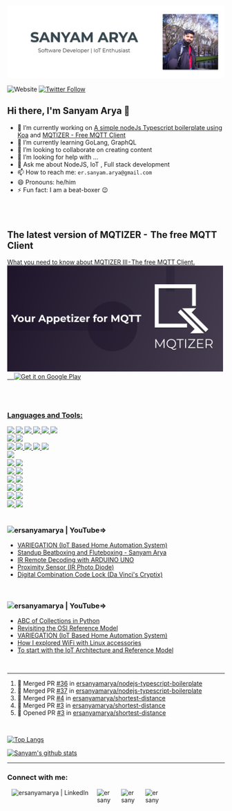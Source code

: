 ![Website](https://raw.githubusercontent.com/ersanyamarya/ersanyamarya/master/assets/images/header.png)

![Website](https://img.shields.io/website?down_color=red&down_message=offline&label=theexuberantindian.wordpress.com&logo=wordpress&style=for-the-badge&up_color=green&up_message=online&url=https%3A%2F%2Ftheexuberantindian.wordpress.com%2F)
[![Twitter Follow](https://img.shields.io/twitter/follow/sanyamarya?color=1DA1F2&logo=twitter&style=for-the-badge)](https://twitter.com/sanyamarya?ref_src=twsrc%5Etfw)

## Hi there, I'm Sanyam Arya 👋

- 🔭 I’m currently working on [A simple nodeJs Typescript boilerplate using Koa](https://github.com/ersanyamarya/nodejs-typescript-boilerplate) and [MQTIZER - Free MQTT Client](https://play.google.com/store/apps/details?id=com.sanyamarya.mqtizermqtt_client&hl=en_US)
- 🌱 I’m currently learning GoLang, GraphQL
- 👯 I’m looking to collaborate on creating content
- 🤔 I’m looking for help with ...
- 💬 Ask me about NodeJS, IoT , Full stack development
- 📫 How to reach me: `er.sanyam.arya@gmail.com`
- 😄 Pronouns: he/him
- ⚡ Fun fact: I am a beat-boxer 😉

<br />
<br />

## The latest version of MQTIZER -  The free MQTT Client

<a href='https://play.google.com/store/apps/details?id=com.sanyamarya.mqtizermqtt_client&hl=en_US&pcampaignid=pcampaignidMKT-Other-global-all-co-prtnr-py-PartBadge-Mar2515-1'>

What you need to know about MQTIZER III - The free MQTT Client.
<br />
<img alt='Get it on Google Play' src='https://raw.githubusercontent.com/ersanyamarya/ersanyamarya/master/assets/images/mqtizer.png' width="500px"/>    
<img alt='Get it on Google Play' src='https://play.google.com/intl/en_us/badges/static/images/badges/en_badge_web_generic.png' width="150px"/>

<br />
<br />

### Languages and Tools:

<img src="https://img.shields.io/badge/node.js%20-%2343853D.svg?&style=for-the-badge&logo=node.js&logoColor=white"/>
<img src="https://img.shields.io/badge/javascript%20-%23323330.svg?&style=for-the-badge&logo=javascript&logoColor=%23F7DF1E"/>
<img src="https://img.shields.io/badge/typescript%20-%23007ACC.svg?&style=for-the-badge&logo=typescript&logoColor=white"/>
<img src="https://img.shields.io/badge/express.js%20-%23404d59.svg?&style=for-the-badge"/>
<img src="https://img.shields.io/badge/koa-%23666666.svg?&style=for-the-badge"/>
<img src="https://img.shields.io/badge/jest%20-%23C21325.svg?&style=for-the-badge&logo=jest&logoColor=%23F7DF1E"/>
<br/>

<img src="https://img.shields.io/badge/go-%2300ADD8.svg?&style=for-the-badge&logo=go&logoColor=white"/>
<img src="https://img.shields.io/badge/kotlin-%230095D5.svg?&style=for-the-badge&logo=kotlin&logoColor=white"/>
<br/>

<img src="https://img.shields.io/badge/angular%20-%23DD0031.svg?&style=for-the-badge&logo=angular&logoColor=white"/>
<img src="https://img.shields.io/badge/react%20-%2320232a.svg?&style=for-the-badge&logo=react&logoColor=%2361DAFB"/>
<img src="https://img.shields.io/badge/html5%20-%23E34F26.svg?&style=for-the-badge&logo=html5&logoColor=white"/>
<img src="https://img.shields.io/badge/css3%20-%231572B6.svg?&style=for-the-badge&logo=css3&logoColor=white"/>
<img src="https://img.shields.io/badge/material%20design%20-%23757575.svg?&style=for-the-badge&logo=material-design&logoColor=white"/>

<br/>
<img src="https://img.shields.io/badge/python%20-%2314354C.svg?&style=for-the-badge&logo=python&logoColor=white"/>
<br />
<img src="https://img.shields.io/badge/AWS%20-%23FF9900.svg?&style=for-the-badge&logo=amazon-aws&logoColor=white"/> 
<img src="https://img.shields.io/badge/Google%20Cloud%20-%234285F4.svg?&style=for-the-badge&logo=google-cloud&logoColor=white"/> 
<br/>

<img src="https://img.shields.io/badge/Github%20Acions-%232088FF.svg?&style=for-the-badge&logo=github-actions&logoColor=white">
<img src="https://img.shields.io/badge/jenkins%20-%232C5263.svg?&style=for-the-badge&logo=jenkins&logoColor=white"/>
<br />
<img src ="https://img.shields.io/badge/postgres-%23316192.svg?&style=for-the-badge&logo=postgresql&logoColor=white"/>
<img src ="https://img.shields.io/badge/MongoDB-%234ea94b.svg?&style=for-the-badge&logo=mongodb&logoColor=white"/>

<br/>
<img src="https://img.shields.io/badge/docker%20-%230db7ed.svg?&style=for-the-badge&logo=docker&logoColor=white"/>
<img src="https://img.shields.io/badge/nginx%20-%23009639.svg?&style=for-the-badge&logo=nginx&logoColor=white"/>
<br/>
<img src="https://img.shields.io/badge/git%20-%23F05033.svg?&style=for-the-badge&logo=git&logoColor=white"/>
<img src="https://img.shields.io/badge/github%20-%23121011.svg?&style=for-the-badge&logo=github&logoColor=white"/>
<br/>
<img src="https://img.shields.io/badge/Mac%20OS%20-%23999999.svg?&style=for-the-badge&logo=apple&logoColor=white"/>
<img src="https://img.shields.io/badge/Ubuntu-%23E95420.svg?&style=for-the-badge&logo=ubuntu&logoColor=white"/>
<br/>

<br/>

### [<img align="left" alt="ersanyamarya | YouTube" src="https://img.shields.io/badge/youtube-%23FF0000.svg?&style=for-the-badge&logo=youtube&logoColor=white" />][youtube]=>

<!-- YOUTUBE:START -->
- [VARIEGATION (IoT Based Home Automation System)](https://www.youtube.com/watch?v=aqu7Mfoba6Q)
- [Standup Beatboxing and Fluteboxing - Sanyam Arya](https://www.youtube.com/watch?v=AGMojRdbJoQ)
- [IR Remote Decoding with ARDUINO UNO](https://www.youtube.com/watch?v=29WJQADjh-o)
- [Proximity Sensor (IR Photo Diode)](https://www.youtube.com/watch?v=wrP8w-Dmq_Y)
- [Digital Combination Code Lock (Da Vinci's Cryptix)](https://www.youtube.com/watch?v=gE742w42ipk)
<!-- YOUTUBE:END -->

<br />

### [<img align="left" alt="ersanyamarya | YouTube" src="https://img.shields.io/badge/medium-%2312100E.svg?&style=for-the-badge&logo=medium&logoColor=white" />][youtube]=>

<!-- BLOG-POST-LIST:START -->
- [ABC of Collections in Python](https://medium.com/@er.sanyam.arya/abc-of-collections-in-python-f239d787a43e?source=rss-59ee199328e8------2)
- [Revisiting the OSI Reference Model](https://medium.com/@er.sanyam.arya/revisiting-the-osi-reference-model-faa41b3360ff?source=rss-59ee199328e8------2)
- [VARIEGATION (IoT Based Home Automation System)](https://medium.com/@er.sanyam.arya/variegation-iot-based-home-automation-system-6311b2541700?source=rss-59ee199328e8------2)
- [How I explored WiFi with Linux accessories](https://medium.com/@er.sanyam.arya/how-i-explored-wifi-with-linux-accessories-92be184a6466?source=rss-59ee199328e8------2)
- [To start with the IoT Architecture and Reference Model](https://medium.com/@er.sanyam.arya/to-start-with-the-iot-architecture-and-reference-model-98fd3d5496c3?source=rss-59ee199328e8------2)
<!-- BLOG-POST-LIST:END -->

<br />

---

<!--START_SECTION:activity-->
1. 🎉 Merged PR [#36](https://github.com//ersanyamarya/nodejs-typescript-boilerplate/pull/36) in [ersanyamarya/nodejs-typescript-boilerplate](https://github.com//ersanyamarya/nodejs-typescript-boilerplate)
2. 🎉 Merged PR [#37](https://github.com//ersanyamarya/nodejs-typescript-boilerplate/pull/37) in [ersanyamarya/nodejs-typescript-boilerplate](https://github.com//ersanyamarya/nodejs-typescript-boilerplate)
3. 🎉 Merged PR [#4](https://github.com//ersanyamarya/shortest-distance/pull/4) in [ersanyamarya/shortest-distance](https://github.com//ersanyamarya/shortest-distance)
4. 🎉 Merged PR [#3](https://github.com//ersanyamarya/shortest-distance/pull/3) in [ersanyamarya/shortest-distance](https://github.com//ersanyamarya/shortest-distance)
5. 💪 Opened PR [#3](https://github.com//ersanyamarya/shortest-distance/pull/3) in [ersanyamarya/shortest-distance](https://github.com//ersanyamarya/shortest-distance)
<!--END_SECTION:activity-->

   <br />

[![Top Langs](https://github-readme-stats.ersanyamarya.vercel.app/api/top-langs/?username=ersanyamarya&layout=compact&hide=Roff)](https://github.com/ersanyamarya/github-readme-stats)

[![Sanyam's github stats](https://github-readme-stats.ersanyamarya.vercel.app/api?username=ersanyamarya&count_private=true&show_icons=true)]()

---

### Connect with me:

[<img align="left" alt="ersanyamarya | LinkedIn" height="36px" hspace="10" src="https://cdn.svgporn.com/logos/linkedin.svg" />][linkedin]

[<img align="left" alt="ersanyamarya | Twitter" width="36px" height="36px" hspace="10" src="https://cdn.jsdelivr.net/npm/simple-icons@v3/icons/twitter.svg" />][twitter]

[<img align="left" alt="ersanyamarya | YouTube" width="36px" height="36px" hspace="10" src="https://cdn.svgporn.com/logos/youtube.svg" />][youtube]

[<img align="left" alt="ersanyamarya | Instagram" width="36px" height="36px" hspace="10" src="https://cdn.svgporn.com/logos/instagram-icon.svg" />][instagram]

[website]: https://theexuberantindian.wordpress.com/
[twitter]: https://twitter.com/sanyamarya
[youtube]: https://www.youtube.com/channel/UC0okncheoaqZp1UFmw9YEsA
[instagram]: https://www.instagram.com/sanyamarya/
[linkedin]: https://www.linkedin.com/in/sanyam-arya
